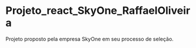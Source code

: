 # Projeto_react_SkyOne_RaffaelOliveira
Projeto proposto pela empresa SkyOne em seu processo de seleção.
